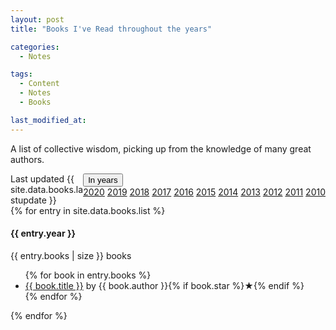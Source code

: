 ```yaml
---
layout: post
title: "Books I've Read throughout the years"

categories:
  - Notes

tags:
  - Content
  - Notes
  - Books

last_modified_at: 
---
```


<p class="message">
  A list of collective wisdom, picking up from the knowledge of many great authors.
</p>

<div class="dropdown" style="float:right;">
  <button class="dropbtn">In years</button>
  <div class="dropdown-content">
    <a href="#2020">2020</a>
    <a href="#2019">2019</a>
    <a href="#2018">2018</a>
    <a href="#2017">2017</a>
    <a href="#2016">2016</a>
    <a href="#2015">2015</a>
    <a href="#2014">2014</a>
    <a href="#2013">2013</a>
    <a href="#2012">2012</a>
    <a href="#2011">2011</a>
    <a href="#2010">2010</a>
  </div>
</div>

<div class="booklist">
  <div class="last-update">Last updated {{ site.data.books.lastupdate }}</div>
  {% for entry in site.data.books.list %}
  <div class="year-container">
    <div class="year">
      <h4>{{ entry.year }}</h4>
      <div class="number">{{ entry.books | size }} books</div>
    </div>
    <div class="books">
      <ul class="books{{ entry.year }}">
        {% for book in entry.books %}
        <li>
          <a href="{{ book.link }}" alt="_blank" rel="nofollow noopener">{{
            book.title
          }}</a>
          <span class="author">by {{ book.author }}</span
          >{% if book.star %}<span class="star">★</span>{% endif %}
        </li>
        {% endfor %}
      </ul>
    </div>
  </div>
  {% endfor %}
</div>  


